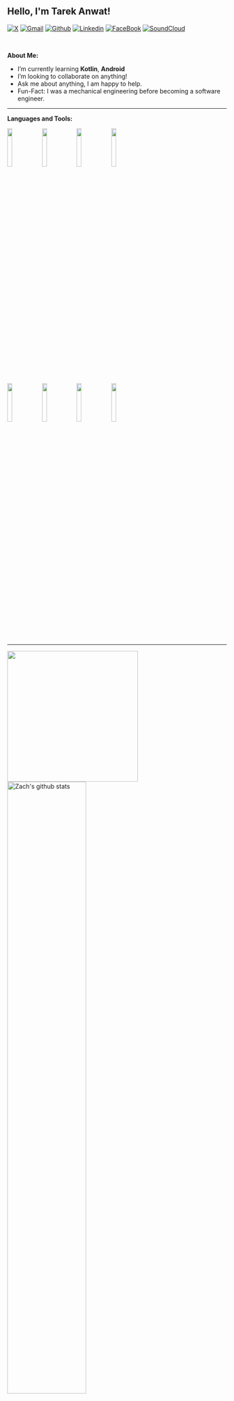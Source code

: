 <!-- Your title -->
## Hello, I'm Tarek Anwat!

<!-- Your badges
You can use the website to generate badges: https://shields.io/
-->

[![X](https://img.shields.io/badge/X-000000?style=for-the-badge&logo=x&logoColor=white)](https://twitter.com/Ta_Anwer_Mo)
[![Gmail](https://img.shields.io/badge/Gmail-D14836?style=for-the-badge&logo=gmail&logoColor=white)](mailto:tarek.anwar.1120@gmail.com)
[![Github](https://img.shields.io/badge/GitHub-100000?style=for-the-badge&logo=github&logoColor=white)](https://github.com/Tarek-Anwar)
[![Linkedin](https://img.shields.io/badge/LinkedIn-0077B5?style=for-the-badge&logo=linkedin&logoColor=white)](https://www.linkedin.com/in/tarekanwar/)
[![FaceBook](https://img.shields.io/badge/Facebook-1877F2?style=for-the-badge&logo=facebook&logoColor=white)](https://www.facebook.com/tareq.anwar.mhmed/)
[![SoundCloud](https://img.shields.io/badge/SoundCloud-FF3300?style=for-the-badge&logo=soundcloud&logoColor=white)](https://soundcloud.com/tarek-anwer-99)

&nbsp;

<!-- Talking about you -->
**About Me:**

- I’m currently learning __Kotlin__, __Android__
- I’m looking to collaborate on anything!
- Ask me about anything, I am happy to help.
- Fun-Fact: I was a mechanical engineering before becoming a software engineer.

---

**Languages and Tools:**

<p>
  <code><img width="15%" src="https://www.vectorlogo.zone/logos/kotlinlang/kotlinlang-ar21.svg"></code>
  <code><img width="15%" src="https://www.vectorlogo.zone/logos/android/android-ar21.svg"></code>
  <code><img width="15%" src="https://www.vectorlogo.zone/logos/git-scm/git-scm-ar21.svg"></code>
  <code><img width="15%" src="https://www.vectorlogo.zone/logos/java/java-ar21.svg"></code>
   <br />
  <code><img width="15%" src="https://www.vectorlogo.zone/logos/github/github-ar21.svg"></code>
  <code><img width="15%" src="https://www.vectorlogo.zone/logos/figma/figma-ar21.svg"></code>
  <code><img width="15%" src="https://www.vectorlogo.zone/logos/firebase/firebase-ar21.svg"></code>
  <code><img width="15%" src="https://www.vectorlogo.zone/logos/getpostman/getpostman-ar21.svg"></code>

</p>

---
<img src="https://cyberdefenders-storage.s3.me-central-1.amazonaws.com/profile-badges/TarekAnwar.png" width="300" />
<a href="https://github.com/Tarek-Anwar/github-readme-stats">
   <img width="60%" alt="Zach's github stats" src="https://github-readme-stats.vercel.app/api?username=Tarek-Anwar&show_icons=true&hide_border=true" />
</a>
